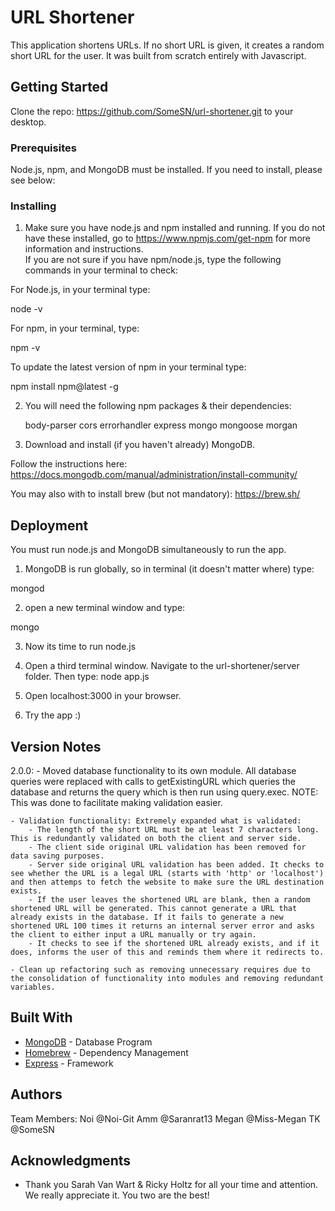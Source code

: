 # URL Shortener

This application shortens URLs. If no short URL is given, it creates a random short URL for the user. It was built from scratch entirely with Javascript.


## Getting Started

Clone the repo: https://github.com/SomeSN/url-shortener.git to your desktop.

### Prerequisites
Node.js, npm, and MongoDB must be installed. If you need to install, please see below: 

### Installing

1. Make sure you have node.js and npm installed and running. If you do not have these installed, go to https://www.npmjs.com/get-npm for more information and instructions.  
If you are not sure if you have npm/node.js, type the following commands in your terminal to check:

For Node.js, in your terminal type:

node -v

For npm, in your terminal, type:

npm -v

To update the latest version of npm in your terminal type:

npm install npm@latest -g


2. You will need the following npm packages & their dependencies:     

    body-parser
    cors
    errorhandler
    express
    mongo
    mongoose
    morgan


3. Download and install (if you haven't already) MongoDB.

Follow the instructions here: https://docs.mongodb.com/manual/administration/install-community/

You may also with to install brew (but not mandatory): https://brew.sh/


## Deployment
You must run node.js and MongoDB simultaneously to run the app.

1. MongoDB is run globally, so in terminal (it doesn't matter where) type:

mongod

2. open a new terminal window and type:

 mongo

3. Now its time to run node.js

4. Open a third terminal window. Navigate to the
url-shortener/server folder. Then type:
node app.js

5. Open localhost:3000 in your browser.

6. Try the app :)

## Version Notes

2.0.0:
	- Moved database functionality to its own module. All database queries were replaced with calls to getExistingURL which queries the database and returns the query which is then run using query.exec.
	NOTE: This was done to facilitate making validation easier.

	- Validation functionality: Extremely expanded what is validated:
		- The length of the short URL must be at least 7 characters long. This is redundantly validated on both the client and server side.
		- The client side original URL validation has been removed for data saving purposes.
		- Server side original URL validation has been added. It checks to see whether the URL is a legal URL (starts with 'http' or 'localhost') and then attemps to fetch the website to make sure the URL destination exists.
		- If the user leaves the shortened URL are blank, then a random shortened URL will be generated. This cannot generate a URL that already exists in the database. If it fails to generate a new shortened URL 100 times it returns an internal server error and asks the client to either input a URL manually or try again.
		- It checks to see if the shortened URL already exists, and if it does, informs the user of this and reminds them where it redirects to.
	
	- Clean up refactoring such as removing unnecessary requires due to the consolidation of functionality into modules and removing redundant variables.

## Built With

* [MongoDB](https://docs.mongodb.com/) - Database Program
* [Homebrew](https://brew.sh/) - Dependency Management
* [Express](https://expressjs.com/) - Framework


## Authors
Team Members:
Noi @Noi-Git
Amm @Saranrat13
Megan @Miss-Megan
TK @SomeSN


## Acknowledgments

* Thank you Sarah Van Wart & Ricky Holtz for all your time and attention. We really appreciate it. You two are the best!
